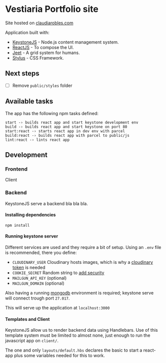 # Vestiaria Portfolio site

Site hosted on [claudiarobles.com](http://claudiarobles.com)

Application built with:

- [KeystoneJS](https://github.com/keystonejs/keystone) - Node.js content management system.
- [ReactJS](https://reactjs.org/) - To compose the UI.
- [Jeet](http://jeet.gs/) - A grid system for humans.
- [Stylus](http://stylus-lang.com/) - CSS Framework.

## Next steps

- [ ] Remove `public/styles` folder

## Available tasks

The app has the following npm tasks defined:

```
start -› builds react app and start keystone development env
build -› builds react app and start keystone on port 80
start:react -› starts react app in dev env with parcel
build:react -› builds react app with parcel to public/js
lint:react -› lints react app
```

## Development

### Frontend

Client

### Backend

KeystoneJS serve a backend bla bla bla.

#### Installing dependencies

```
npm install
```

#### Running keystone server

Different services are used and they require a bit of setup. Using an `.env` file is recommended, there you define:

- `CLOUDINARY_USER` Cloudinary hosts images, which is why a [cloudinary token](https://cloudinary.com/documentation/image_upload_api_reference) is needed
- `COOKIE_SECRET` Random string to [add security](https://keystonejs.netlify.com/getting-started/setting-up/part-1/)
- `MAILGUN_API_KEY` (optional)
- `MAILGUN_DOMAIN` (optional)

Also having a running [mongodb](https://docs.mongodb.com/) environment is required; keystone serve will connect trough port `27.017`.

This will serve up the application at `localhost:3000`

#### Templates and Client

KeystoneJS allow us to render backend data using Handlebars. Use of this template system must be limited to almost none, just enough to run the javascript app on `client/`.

The one and only `layouts/default.hbs` declares the basic to start a react-app plus some variables needed for this to work.
